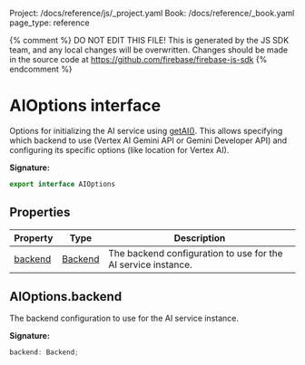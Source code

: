 Project: /docs/reference/js/_project.yaml
Book: /docs/reference/_book.yaml
page_type: reference

{% comment %}
DO NOT EDIT THIS FILE!
This is generated by the JS SDK team, and any local changes will be
overwritten. Changes should be made in the source code at
https://github.com/firebase/firebase-js-sdk
{% endcomment %}

# AIOptions interface
Options for initializing the AI service using [getAI()](./ai.md#getai_a94a413)<!-- -->. This allows specifying which backend to use (Vertex AI Gemini API or Gemini Developer API) and configuring its specific options (like location for Vertex AI).

<b>Signature:</b>

```typescript
export interface AIOptions 
```

## Properties

|  Property | Type | Description |
|  --- | --- | --- |
|  [backend](./ai.aioptions.md#aioptionsbackend) | [Backend](./ai.backend.md#backend_class) | The backend configuration to use for the AI service instance. |

## AIOptions.backend

The backend configuration to use for the AI service instance.

<b>Signature:</b>

```typescript
backend: Backend;
```
